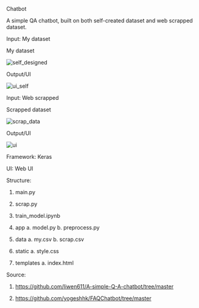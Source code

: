 Chatbot

A simple QA chatbot, built on both self-created dataset and web scrapped dataset.

Input: My dataset
                                                                                                                                                        
My dataset 

![self_designed](https://github.com/BiswarupGitHub/Tensorflow/assets/94214011/39c67e74-a9ba-4a85-a53c-de2e05276b5a)




Output/UI
    
![ui_self](https://github.com/BiswarupGitHub/Tensorflow/assets/94214011/f944d862-e105-4482-9796-58c691964b6f)

         

Input: Web scrapped
  
Scrapped dataset                
  
![scrap_data](https://github.com/BiswarupGitHub/Tensorflow/assets/94214011/735455d9-02d2-4adb-8b44-061752413645)

  
Output/UI
           
![ui](https://github.com/BiswarupGitHub/Tensorflow/assets/94214011/b5794f12-2d5f-452d-b974-dbae9914b6cd)



Framework: Keras

UI: Web UI

Structure:
1.	main.py

2.	scrap.py

3.	train_model.ipynb

4.	app
a.	model.py
b.	preprocess.py

5.	data
a.	my.csv
b.	scrap.csv

6.	static
a.	style.css

7.	templates
a.	index.html





Source:
1.	https://github.com/liwen611/A-simple-Q-A-chatbot/tree/master

2.	https://github.com/yogeshhk/FAQChatbot/tree/master

